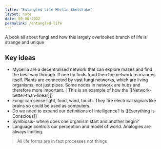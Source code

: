 ```yaml
---
title: "Entangled Life Merlin Sheldrake"
layout: note
date: 09-08-2022
permalink: /entangled-life
---
```


A book all about fungi and how this largely overlooked branch of life is strange and unique

## Key ideas

-   Mycellia are a decentralised network that can explore mazes and find the best way through. If one tip finds food then the network rearranges itself. Plants are connected by vast fungi networks, which are living organisms, not just pipes. Some nodes in network are hubs and therefore more important. ( This is an example of how the [[Network-better-than-linear]])
-   Fungi can sense light, food, wind, touch. They fire electrical signals like brains so could be used as computers.
-   Do we need to expand our definitions of intelligence? Is [[Everything is Conscious]]
-   Symbiosis- where does one organism start and another begin?
-   Language controls our perception and model of world. Analogies are always limiting.

> All life forms are in fact processes not things
